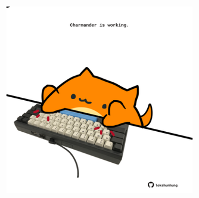 <!-- built at 05/10/2023, 23:00:44 UTC -->
<p align="center">
  <img width="500" height="500" src="./ReadmeImage.svg">
</p>
